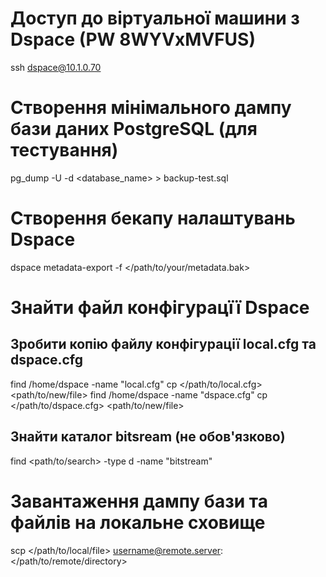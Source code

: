 # Доступ до віртуальної машини з Dspace (PW 8WYVxMVFUS)
ssh dspace@10.1.0.70
# Створення мінімального дампу бази даних PostgreSQL (для тестування)
pg_dump -U <username> -d <database_name> > backup-test.sql
# Створення бекапу налаштувань Dspace
dspace metadata-export -f </path/to/your/metadata.bak>
# Знайти файл конфігурацїї Dspace
## Зробити копію файлу конфігурації local.cfg та dspace.cfg
find /home/dspace -name "local.cfg"
cp </path/to/local.cfg> <path/to/new/file>
find /home/dspace -name "dspace.cfg"
cp </path/to/dspace.cfg> <path/to/new/file>
## Знайти каталог bitsream (не обов'язково)
find <path/to/search> -type d -name "bitstream"
# Завантаження дампу бази та файлів на локальне сховище
scp </path/to/local/file> username@remote.server:</path/to/remote/directory>

